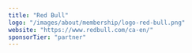 ```yaml
---
title: "Red Bull"
logo: "/images/about/membership/logo-red-bull.png"
website: "https://www.redbull.com/ca-en/"
sponsorTier: "partner"
---
```

